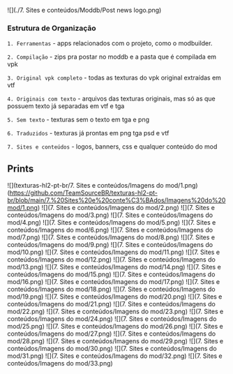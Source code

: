 ![](./7. Sites e conteúdos/Moddb/Post news logo.png)

### Estrutura de Organização

`1. Ferramentas` - apps relacionados com o projeto, como o modbuilder.

`2. Compilação` - zips pra postar no moddb e a pasta que é compilada em vpk

`3. Original vpk completo` - todas as texturas do vpk original extraídas em vtf

`4. Originais com texto` - arquivos das texturas originais, mas só as que possuem texto já separadas em vtf e tga

`5. Sem texto` - texturas sem o texto em tga e png

`6. Traduzidos` - texturas já prontas em png tga psd e vtf

`7. Sites e conteúdos` - logos, banners, css e qualquer conteúdo do mod

## Prints

![](texturas-hl2-pt-br/7. Sites e conteúdos/Imagens do mod/1.png)(https://github.com/TeamSourceBR/texturas-hl2-pt-br/blob/main/7.%20Sites%20e%20conte%C3%BAdos/Imagens%20do%20mod/1.png)
![](7. Sites e conteúdos/Imagens do mod/2.png)
![](7. Sites e conteúdos/Imagens do mod/3.png)
![](7. Sites e conteúdos/Imagens do mod/4.png)
![](7. Sites e conteúdos/Imagens do mod/5.png)
![](7. Sites e conteúdos/Imagens do mod/6.png)
![](7. Sites e conteúdos/Imagens do mod/7.png)
![](7. Sites e conteúdos/Imagens do mod/8.png)
![](7. Sites e conteúdos/Imagens do mod/9.png)
![](7. Sites e conteúdos/Imagens do mod/10.png)
![](7. Sites e conteúdos/Imagens do mod/11.png)
![](7. Sites e conteúdos/Imagens do mod/12.png)
![](7. Sites e conteúdos/Imagens do mod/13.png)
![](7. Sites e conteúdos/Imagens do mod/14.png)
![](7. Sites e conteúdos/Imagens do mod/15.png)
![](7. Sites e conteúdos/Imagens do mod/16.png)
![](7. Sites e conteúdos/Imagens do mod/17.png)
![](7. Sites e conteúdos/Imagens do mod/18.png)
![](7. Sites e conteúdos/Imagens do mod/19.png)
![](7. Sites e conteúdos/Imagens do mod/20.png)
![](7. Sites e conteúdos/Imagens do mod/21.png)
![](7. Sites e conteúdos/Imagens do mod/22.png)
![](7. Sites e conteúdos/Imagens do mod/23.png)
![](7. Sites e conteúdos/Imagens do mod/24.png)
![](7. Sites e conteúdos/Imagens do mod/25.png)
![](7. Sites e conteúdos/Imagens do mod/26.png)
![](7. Sites e conteúdos/Imagens do mod/27.png)
![](7. Sites e conteúdos/Imagens do mod/28.png)
![](7. Sites e conteúdos/Imagens do mod/29.png)
![](7. Sites e conteúdos/Imagens do mod/30.png)
![](7. Sites e conteúdos/Imagens do mod/31.png)
![](7. Sites e conteúdos/Imagens do mod/32.png)
![](7. Sites e conteúdos/Imagens do mod/33.png)
